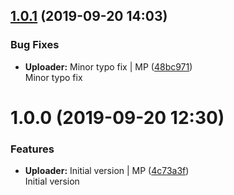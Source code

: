 <a name="1.0.1"></a>
## [1.0.1](https://github.com/mmpro/ac-backblaze-uploader/compare/v1.0.0...v1.0.1) (2019-09-20 14:03)


### Bug Fixes

* **Uploader:** Minor typo fix | MP ([48bc971](https://github.com/mmpro/ac-backblaze-uploader/commit/48bc971))    
  Minor typo fix



<a name="1.0.0"></a>
# 1.0.0 (2019-09-20 12:30)


### Features

* **Uploader:** Initial version | MP ([4c73a3f](https://github.com/mmpro/ac-backblaze-uploader/commit/4c73a3f))    
  Initial version



